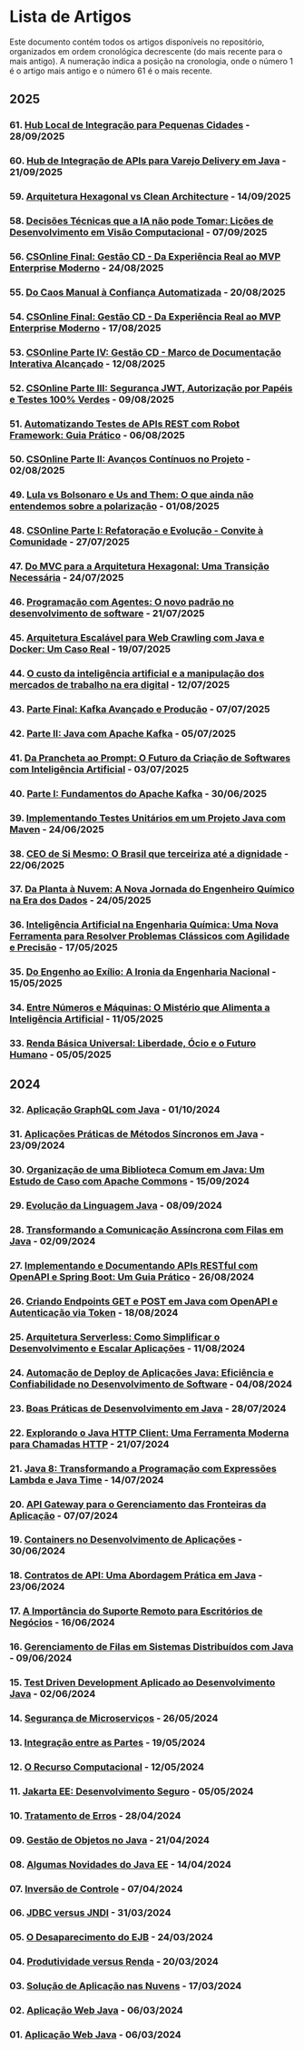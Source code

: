# Lista de Artigos

Este documento contém todos os artigos disponíveis no repositório, organizados em ordem cronológica decrescente (do mais recente para o mais antigo). A numeração indica a posição na cronologia, onde o número 1 é o artigo mais antigo e o número 61 é o mais recente.

## 2025

### 61. [Hub Local de Integração para Pequenas Cidades](md/2025_09_28_hub_local_de_integracao_para_pequenas_cidades.md) - 28/09/2025

### 60. [Hub de Integração de APIs para Varejo Delivery em Java](md/2025_09_21_hub_de_integracao_de_apis_para_varejo_delivery_em_java.md) - 21/09/2025

### 59. [Arquitetura Hexagonal vs Clean Architecture](md/2025_09_14_arquitetura_hexagonal_vs_clean_architecture.md) - 14/09/2025

### 58. [Decisões Técnicas que a IA não pode Tomar: Lições de Desenvolvimento em Visão Computacional](md/2025_09_07_decisoes_tecnicas_que_a_ia_nao_pode_tomar_licoes_de_desenvolvimento_em_visao_computacional.md) - 07/09/2025

### 56. [CSOnline Final: Gestão CD - Da Experiência Real ao MVP Enterprise Moderno](md/2025_08_24_csonline_final_gestao_cd_da_experiencia_real_ao_mvp_enterprise_moderno.md) - 24/08/2025

### 55. [Do Caos Manual à Confiança Automatizada](md/2025_08_20_do_caus_manual_a_confianca_autamatizada.md) - 20/08/2025

### 54. [CSOnline Final: Gestão CD - Da Experiência Real ao MVP Enterprise Moderno](md/2025_08_17_csonline_final_gestao_cd_da_experiencia_real_ao_mvp_enterprise_mderno.md) - 17/08/2025

### 53. [CSOnline Parte IV: Gestão CD - Marco de Documentação Interativa Alcançado](md/2025_08_12_csonline_parte_iv_gestao_cd_marco_de_documentacao_interativa_alcancado.md) - 12/08/2025

### 52. [CSOnline Parte III: Segurança JWT, Autorização por Papéis e Testes 100% Verdes](md/2025_08_09_csonline_parte_iii_seguranca_jwt_autorizacao_por_papeis_e_testes_100_verdes.md) - 09/08/2025

### 51. [Automatizando Testes de APIs REST com Robot Framework: Guia Prático](md/2025_08_06_automatizando_testes_de_apis_rest_com_robot_framework_guia_pratico.md) - 06/08/2025

### 50. [CSOnline Parte II: Avanços Contínuos no Projeto](md/2025_08_02_csonline_parte_ii_avancos_continuos_no_projeto.md) - 02/08/2025

### 49. [Lula vs Bolsonaro e Us and Them: O que ainda não entendemos sobre a polarização](md/2025_08_01_lula_vs_bolsonaro_e_us_and_them_o_que_ainda_nao_entendemos_sobre_a_polarizacao.md) - 01/08/2025

### 48. [CSOnline Parte I: Refatoração e Evolução - Convite à Comunidade](md/2025_07_27_csonline_parte_i_refatoracao_e_evolucao_convite_a_comunidade.md) - 27/07/2025

### 47. [Do MVC para a Arquitetura Hexagonal: Uma Transição Necessária](md/2025_07_24_do_mvc_para_a_arquitetura_hexagonal_uma_transicao_necessaria.md) - 24/07/2025

### 46. [Programação com Agentes: O novo padrão no desenvolvimento de software](md/2025_07_21_programacao_com_agentes_o_novo_padrao_no_desenvolvimento_de_software.md) - 21/07/2025

### 45. [Arquitetura Escalável para Web Crawling com Java e Docker: Um Caso Real](md/2025_07_19_arquitetura_escalavel_para_web_crawling_com_java_e_docker_um_caso_real.md) - 19/07/2025

### 44. [O custo da inteligência artificial e a manipulação dos mercados de trabalho na era digital](md/2025_07_12_o_custo_da_inteligencia_artificial_e_a_manipulacao_dos_mercados_de_trabalho_na_era_digital.md) - 12/07/2025

### 43. [Parte Final: Kafka Avançado e Produção](md/2025_07_07_parte_final_kafka_avancado_e_producao.md) - 07/07/2025

### 42. [Parte II: Java com Apache Kafka](md/2025_07_05_parte_ii_java_com_apache_kafka.md) - 05/07/2025

### 41. [Da Prancheta ao Prompt: O Futuro da Criação de Softwares com Inteligência Artificial](md/2025_07_03_da_prancheta_ao_prompt_o_futuro_da_criacao_de_softwares_com_inteligencia_artificial.md) - 03/07/2025

### 40. [Parte I: Fundamentos do Apache Kafka](md/2025_06_30_parte_i_fundamentos_do_apache_kafka.md) - 30/06/2025

### 39. [Implementando Testes Unitários em um Projeto Java com Maven](md/2025_06_24_implementando_testes_unitarios_em_um_projeto_java_com_maven.md) - 24/06/2025

### 38. [CEO de Si Mesmo: O Brasil que terceiriza até a dignidade](md/2025_06_22_ceo_de_si_mesmo_o_brasil_que_terceiriza_ate_a_dignidade.md) - 22/06/2025

### 37. [Da Planta à Nuvem: A Nova Jornada do Engenheiro Químico na Era dos Dados](md/2025_05_24_da_planta_a_nuvem_a_nova_jornada_do_engenheiro_quimico_na_era_dos_dados.md) - 24/05/2025

### 36. [Inteligência Artificial na Engenharia Química: Uma Nova Ferramenta para Resolver Problemas Clássicos com Agilidade e Precisão](md/2025_05_17_inteligencia_artificial_na_engenharia_quimica_uma_nova_ferramenta_para_resolver_problemas_classicos_com_agilidade_e_precisao.md) - 17/05/2025

### 35. [Do Engenho ao Exílio: A Ironia da Engenharia Nacional](md/2025_05_15_do_engenho_ao_exilio_a_ironia_da_engenharia_nacional.md) - 15/05/2025

### 34. [Entre Números e Máquinas: O Mistério que Alimenta a Inteligência Artificial](md/2025_05_11_entre_numeros_e_maquinas_o_misterio_que_alimenta_a_inteligencia_artificial.md) - 11/05/2025

### 33. [Renda Básica Universal: Liberdade, Ócio e o Futuro Humano](md/2025_05_05_renda_basica_universal_liberdade_ocio_e_o_futuro_humano.md) - 05/05/2025

## 2024

### 32. [Aplicação GraphQL com Java](md/2024_10_01_aplicacao_graph_ql_com_java.md) - 01/10/2024

### 31. [Aplicações Práticas de Métodos Síncronos em Java](md/2024_09_23_aplicacoes_praticas_de_metodos_sincronos_em_java.md) - 23/09/2024

### 30. [Organização de uma Biblioteca Comum em Java: Um Estudo de Caso com Apache Commons](md/2024_09_15_organizacao_de_uma_biblioteca_comum_em_java_um_estudo_de_caso_com_apache_commons.md) - 15/09/2024

### 29. [Evolução da Linguagem Java](md/2024_09_08_evolucao_da_linguagem_java.md) - 08/09/2024

### 28. [Transformando a Comunicação Assíncrona com Filas em Java](md/2024_09_02_transformando_a_comunicacao_assincrona_com_filas_em_java.md) - 02/09/2024

### 27. [Implementando e Documentando APIs RESTful com OpenAPI e Spring Boot: Um Guia Prático](md/2024_08_26_implementando_e_documentando_apis_restful_com_open_api_e_spring_boot_um_guia_pratico.md) - 26/08/2024

### 26. [Criando Endpoints GET e POST em Java com OpenAPI e Autenticação via Token](md/2024_08_18_criando_endpoints_get_e_post_em_java_com_open_api_e_autenticacao_via_token.md) - 18/08/2024

### 25. [Arquitetura Serverless: Como Simplificar o Desenvolvimento e Escalar Aplicações](md/2024_08_11_arquitetura_serverless_como_simplificar_o_desenvolvimento_e_escalar_aplicacoes.md) - 11/08/2024

### 24. [Automação de Deploy de Aplicações Java: Eficiência e Confiabilidade no Desenvolvimento de Software](md/2024_08_04_automacao_de_deploy_de_aplicacoes_java_eficiencia_e_confiabilidade_no_desenvolvimento_de_software.md) - 04/08/2024

### 23. [Boas Práticas de Desenvolvimento em Java](md/2024_07_28_boas_praticas_de_desenvolvimento_em_java.md) - 28/07/2024

### 22. [Explorando o Java HTTP Client: Uma Ferramenta Moderna para Chamadas HTTP](md/2024_07_21_explorando_o_java_http_client_uma_ferramenta_moderna_para_chamadas_http.md) - 21/07/2024

### 21. [Java 8: Transformando a Programação com Expressões Lambda e Java Time](md/2024_07_14_java_8_transformando_a_programacao_com_expressoes_lambda_e_java_time.md) - 14/07/2024

### 20. [API Gateway para o Gerenciamento das Fronteiras da Aplicação](md/2024_07_07_api_gateway_para_o_gerenciamento_das_fronteiras_da_aplicacao.md) - 07/07/2024

### 19. [Containers no Desenvolvimento de Aplicações](md/2024_06_30_containers_no_desenvolvimento_de_aplicacoes.md) - 30/06/2024

### 18. [Contratos de API: Uma Abordagem Prática em Java](md/2024_06_23_contratos_de_api_uma_abordagem_pratica_em_java.md) - 23/06/2024

### 17. [A Importância do Suporte Remoto para Escritórios de Negócios](md/2024_06_16_a_importancia_do_suporte_remoto_para_escritorios_de_negocios.md) - 16/06/2024

### 16. [Gerenciamento de Filas em Sistemas Distribuídos com Java](md/2024_06_09_gerenciamento_de_filas_em_sistemas_distribuidos_com_java.md) - 09/06/2024

### 15. [Test Driven Development Aplicado ao Desenvolvimento Java](md/2024_06_02_test_driven_development_aplicado_ao_desenvolvimento_java.md) - 02/06/2024

### 14. [Segurança de Microserviços](md/2024_05_26_seguranca_de_microservicos.md) - 26/05/2024

### 13. [Integração entre as Partes](md/2024_05_19_integracao_entre_as_partes.md) - 19/05/2024

### 12. [O Recurso Computacional](md/2024_05_12_o_recurso_computacional.md) - 12/05/2024

### 11. [Jakarta EE: Desenvolvimento Seguro](md/2024_05_05_jakarta_ee_desenvolvimento_seguro.md) - 05/05/2024

### 10. [Tratamento de Erros](md/2024_04_28_tratamento_de_erros.md) - 28/04/2024

### 09. [Gestão de Objetos no Java](md/2024_04_21_gestao_de_objetos_no_java.md) - 21/04/2024

### 08. [Algumas Novidades do Java EE](md/2024_04_14_algumas_novidades_do_java_ee.md) - 14/04/2024

### 07. [Inversão de Controle](md/2024_04_07_inversao_de_controle.md) - 07/04/2024

### 06. [JDBC versus JNDI](md/2024_03_31_jdbc_versus_jndi.md) - 31/03/2024

### 05. [O Desaparecimento do EJB](md/2024_03_24_o_desaparecimento_do_ejb.md) - 24/03/2024

### 04. [Produtividade versus Renda](md/2024_03_20_produtividade_versus_renda.md) - 20/03/2024

### 03. [Solução de Aplicação nas Nuvens](md/2024_03_17_solucao_de_aplicacao_nas_nuvens.md) - 17/03/2024

### 02. [Aplicação Web Java](md/2024_03_06_aplicacao_web_java.md) - 06/03/2024

### 01. [Aplicação Web Java](md/2024_03_06_aplicacao_web_java.md) - 06/03/2024